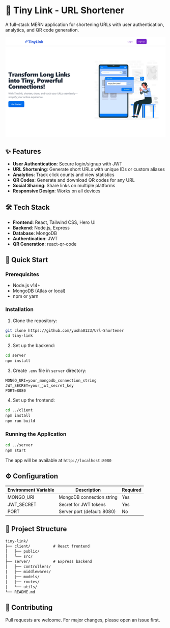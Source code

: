 # 🔗 Tiny Link - URL Shortener

A full-stack MERN application for shortening URLs with user authentication, analytics, and QR code generation.

![Tiny Link Screenshot](./screenshots/screenshot.png)

## ✨ Features

- **User Authentication**: Secure login/signup with JWT
- **URL Shortening**: Generate short URLs with unique IDs or custom aliases
- **Analytics**: Track click counts and view statistics
- **QR Codes**: Generate and download QR codes for any URL
- **Social Sharing**: Share links on multiple platforms
- **Responsive Design**: Works on all devices

## 🛠️ Tech Stack

- **Frontend**: React, Tailwind CSS, Hero UI
- **Backend**: Node.js, Express
- **Database**: MongoDB
- **Authentication**: JWT
- **QR Generation**: react-qr-code

## 🚀 Quick Start

### Prerequisites

- Node.js v14+
- MongoDB (Atlas or local)
- npm or yarn

### Installation

1. Clone the repository:

```bash
git clone https://github.com/yusha0123/Url-Shortener
cd tiny-link
```

2. Set up the backend:

```bash
cd server
npm install
```

3. Create `.env` file in `server` directory:

```env
MONGO_URI=your_mongodb_connection_string
JWT_SECRET=your_jwt_secret_key
PORT=8080
```

4. Set up the frontend:

```bash
cd ../client
npm install
npm run build
```

### Running the Application

```bash
cd ../server
npm start
```

The app will be available at `http://localhost:8080`

## ⚙️ Configuration

| Environment Variable | Description                 | Required |
| -------------------- | --------------------------- | -------- |
| MONGO_URI            | MongoDB connection string   | Yes      |
| JWT_SECRET           | Secret for JWT tokens       | Yes      |
| PORT                 | Server port (default: 8080) | No       |

## 📂 Project Structure

```
tiny-link/
├── client/          # React frontend
│   ├── public/
│   └── src/
├── server/          # Express backend
│   ├── controllers/
|   ├── middlewares/
│   ├── models/
│   ├── routes/
│   └── utils/
└── README.md
```

## 🤝 Contributing

Pull requests are welcome. For major changes, please open an issue first.
